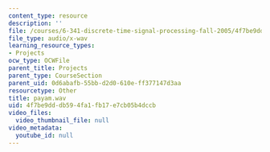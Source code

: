 ```yaml
---
content_type: resource
description: ''
file: /courses/6-341-discrete-time-signal-processing-fall-2005/4f7be9dddb594fa1fb17e7cb05b4dccb_payam.wav
file_type: audio/x-wav
learning_resource_types:
- Projects
ocw_type: OCWFile
parent_title: Projects
parent_type: CourseSection
parent_uid: 0d6abafb-55bb-d2d0-610e-ff377147d3aa
resourcetype: Other
title: payam.wav
uid: 4f7be9dd-db59-4fa1-fb17-e7cb05b4dccb
video_files:
  video_thumbnail_file: null
video_metadata:
  youtube_id: null
---
```

